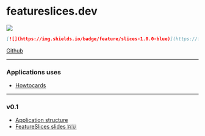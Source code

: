 # featureslices.dev

[![](https://img.shields.io/badge/feature/slices-1.0.0-blue)](https://featureslices.dev)


```md
[![](https://img.shields.io/badge/feature/slices-1.0.0-blue)](https://featureslices.dev)
```

[Github](https://github.com/featureslices)

---

### Applications uses

- [Howtocards](https://github.com/howtocards/frontend)

---

### v0.1

- [Application structure](https://sova.dev/application-structure/)
- [FeatureSlices slides 🇷🇺](https://tg.guru/feature_slices)
